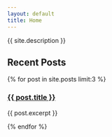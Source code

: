 ```yaml
---
layout: default
title: Home
---
```


<div class="hero-section">
    <!-- <img src="/assets/img/default.png" alt="Clinical Bytes Logo" class="hero-logo"> -->
    <p>{{ site.description }}</p>
</div>

<div class="recent-blogs">
    <h2>Recent Posts</h2>
    <div class="row">
        {% for post in site.posts limit:3 %}
        <div class="col-md-4">
            <div class="card mb-4">
                <div class="card-body">
                    <h3><a href="{{ post.url }}">{{ post.title }}</a></h3>
                    <p>{{ post.excerpt }}</p>
                </div>
            </div>
        </div>
        {% endfor %}
    </div>
</div>
